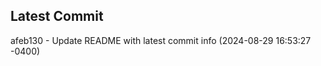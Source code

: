 
## Latest Commit
afeb130 - Update README with latest commit info (2024-08-29 16:53:27 -0400) <Yunxi-Zhou>
